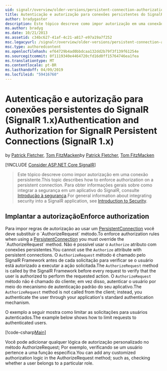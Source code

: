 ```yaml
---
uid: signalr/overview/older-versions/persistent-connection-authorization
title: Autenticação e autorização para conexões persistentes do SignalR (SignalR 1.x) | Microsoft Docs
author: bradygaster
description: Este tópico descreve como impor autorização em uma conexão persistente. Para obter informações gerais sobre como integrar a segurança em um aplicativo do SignalR,...
ms.author: bradyg
ms.date: 10/21/2013
ms.assetid: c34bc627-41af-4c21-a817-e97a19a7f252
msc.legacyurl: /signalr/overview/older-versions/persistent-connection-authorization
msc.type: authoredcontent
ms.openlocfilehash: ef64729b4ad0bbdcaa132dd2b79f3f139f61254e
ms.sourcegitcommit: 0f1119340e4464720cfd16d0ff15764746ea1fea
ms.translationtype: MT
ms.contentlocale: pt-BR
ms.lasthandoff: 04/09/2019
ms.locfileid: "59416760"
---
```

# <a name="authentication-and-authorization-for-signalr-persistent-connections-signalr-1x"></a><span data-ttu-id="870e6-104">Autenticação e autorização para conexões persistentes do SignalR (SignalR 1.x)</span><span class="sxs-lookup"><span data-stu-id="870e6-104">Authentication and Authorization for SignalR Persistent Connections (SignalR 1.x)</span></span>

<span data-ttu-id="870e6-105">by [Patrick Fletcher](https://github.com/pfletcher), [Tom FitzMacken](https://github.com/tfitzmac)</span><span class="sxs-lookup"><span data-stu-id="870e6-105">by [Patrick Fletcher](https://github.com/pfletcher), [Tom FitzMacken](https://github.com/tfitzmac)</span></span>

[!INCLUDE [Consider ASP.NET Core SignalR](~/includes/signalr/signalr-version-disambiguation.md)]

> <span data-ttu-id="870e6-106">Este tópico descreve como impor autorização em uma conexão persistente.</span><span class="sxs-lookup"><span data-stu-id="870e6-106">This topic describes how to enforce authorization on a persistent connection.</span></span> <span data-ttu-id="870e6-107">Para obter informações gerais sobre como integrar a segurança em um aplicativo do SignalR, consulte [Introdução à segurança](index.md).</span><span class="sxs-lookup"><span data-stu-id="870e6-107">For general information about integrating security into a SignalR application, see [Introduction to Security](index.md).</span></span>


## <a name="enforce-authorization"></a><span data-ttu-id="870e6-108">Implantar a autorização</span><span class="sxs-lookup"><span data-stu-id="870e6-108">Enforce authorization</span></span>

<span data-ttu-id="870e6-109">Para impor regras de autorização ao usar um [PersistentConnection](https://msdn.microsoft.com/library/microsoft.aspnet.signalr.persistentconnection(v=vs.111).aspx) você deve substituir o `AuthorizeRequest` método.</span><span class="sxs-lookup"><span data-stu-id="870e6-109">To enforce authorization rules when using a [PersistentConnection](https://msdn.microsoft.com/library/microsoft.aspnet.signalr.persistentconnection(v=vs.111).aspx) you must override the `AuthorizeRequest` method.</span></span> <span data-ttu-id="870e6-110">Não é possível usar o `Authorize` atributo com conexões persistentes.</span><span class="sxs-lookup"><span data-stu-id="870e6-110">You cannot use the `Authorize` attribute with persistent connections.</span></span> <span data-ttu-id="870e6-111">O `AuthorizeRequest` método é chamado pelo SignalR Framework antes de cada solicitação para verificar se o usuário está autorizado a executar a ação solicitada.</span><span class="sxs-lookup"><span data-stu-id="870e6-111">The `AuthorizeRequest` method is called by the SignalR Framework before every request to verify that the user is authorized to perform the requested action.</span></span> <span data-ttu-id="870e6-112">O `AuthorizeRequest` método não é chamado do cliente; em vez disso, autenticar o usuário por meio do mecanismo de autenticação padrão do seu aplicativo.</span><span class="sxs-lookup"><span data-stu-id="870e6-112">The `AuthorizeRequest` method is not called from the client; instead, you authenticate the user through your application's standard authentication mechanism.</span></span>

<span data-ttu-id="870e6-113">O exemplo a seguir mostra como limitar as solicitações para usuários autenticados.</span><span class="sxs-lookup"><span data-stu-id="870e6-113">The example below shows how to limit requests to authenticated users.</span></span>

[!code-csharp[Main](persistent-connection-authorization/samples/sample1.cs)]

<span data-ttu-id="870e6-114">Você pode adicionar qualquer lógica de autorização personalizado no método AuthorizeRequest; Por exemplo, verificando se um usuário pertence a uma função específica.</span><span class="sxs-lookup"><span data-stu-id="870e6-114">You can add any customized authorization logic in the AuthorizeRequest method; such as, checking whether a user belongs to a particular role.</span></span>
